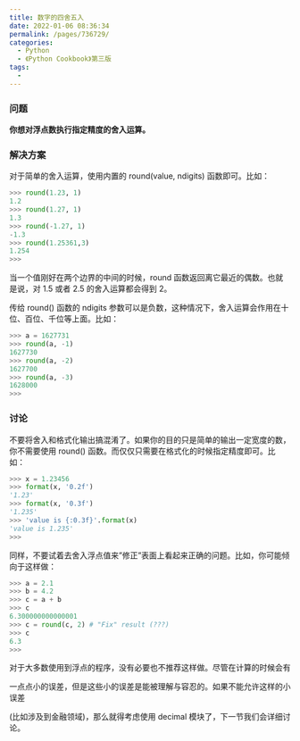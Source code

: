 ```yaml
---
title: 数字的四舍五入
date: 2022-01-06 08:36:34
permalink: /pages/736729/
categories:
  - Python
  - 《Python Cookbook》第三版
tags:
  -
---
```


### 问题

**你想对浮点数执行指定精度的舍入运算。**

### 解决方案

对于简单的舍入运算，使用内置的 round(value, ndigits) 函数即可。比如：

```python
>>> round(1.23, 1)
1.2
>>> round(1.27, 1)
1.3
>>> round(-1.27, 1)
-1.3
>>> round(1.25361,3)
1.254
>>>
```

当一个值刚好在两个边界的中间的时候，round 函数返回离它最近的偶数。也就是说，对 1.5 或者 2.5 的舍入运算都会得到 2。

传给 round() 函数的 ndigits 参数可以是负数，这种情况下，舍入运算会作用在十位、百位、千位等上面。比如：

```python
>>> a = 1627731
>>> round(a, -1)
1627730
>>> round(a, -2)
1627700
>>> round(a, -3)
1628000
>>>
```

### 讨论

不要将舍入和格式化输出搞混淆了。如果你的目的只是简单的输出一定宽度的数，你不需要使用 round() 函数。而仅仅只需要在格式化的时候指定精度即可。比如：

```python
>>> x = 1.23456
>>> format(x, '0.2f')
'1.23'
>>> format(x, '0.3f')
'1.235'
>>> 'value is {:0.3f}'.format(x)
'value is 1.235'
>>>
```

同样，不要试着去舍入浮点值来”修正”表面上看起来正确的问题。比如，你可能倾向于这样做：

```python
>>> a = 2.1
>>> b = 4.2
>>> c = a + b
>>> c
6.300000000000001
>>> c = round(c, 2) # "Fix" result (???)
>>> c
6.3
>>>
```

对于大多数使用到浮点的程序，没有必要也不推荐这样做。尽管在计算的时候会有

一点点小的误差，但是这些小的误差是能被理解与容忍的。如果不能允许这样的小误差

(比如涉及到金融领域)，那么就得考虑使用 decimal 模块了，下一节我们会详细讨论。